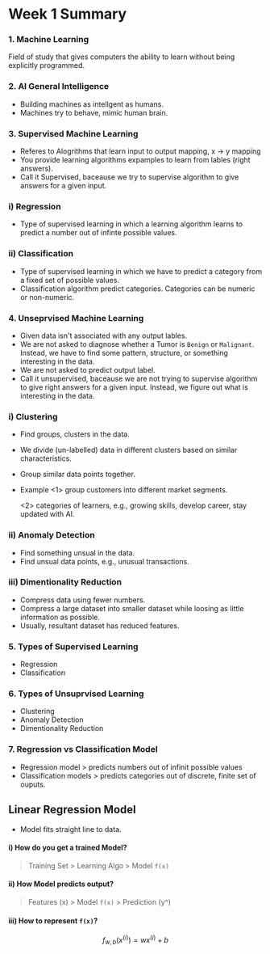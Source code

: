 # Week 1 Summary

### 1. Machine Learning
Field of study that gives computers the ability to learn without being explicitly programmed.

### 2. AI General Intelligence
- Building machines as intellgent as humans.
- Machines try to behave, mimic human brain.

### 3. Supervised Machine Learning 
- Referes to Alogrithms that learn input to output mapping, x -> y mapping
- You provide learning algorithms expamples to learn from lables (right answers).
- Call it Supervised, baceause we try to supervise algorithm to give answers for a given input.

### i) Regression
- Type of supervised learning in which a learning algorithm learns to predict a number out of infinte possible values.

### ii) Classification
- Type of supervised learning in which we have to predict a category from a fixed set of possible values.
- Classification algorithm predict categories. Categories can be numeric or non-numeric.

### 4. Unseprvised Machine Learning
- Given data isn't associated with any output lables.
- We are not asked to diagnose whether a Tumor is `Benign` or `Malignant`. Instead, we have to find some pattern, structure, or something interesting in the data.
- We are not asked to predict output label.
- Call it unsupervised, baceause we are not trying to supervise algorithm to give right answers for a given input. Instead, we figure out what is interesting in the data.

### i) Clustering
- Find groups, clusters in the data.
- We divide (un-labelled) data in different clusters based on similar characteristics.
- Group similar data points together.
- Example <1> group customers into different market segments. 

    <2> categories of learners, e.g., growing skills, develop career, stay updated with AI.

### ii) Anomaly Detection
- Find something unsual in the data.
- Find unsual data points, e.g., unusual transactions.

### iii) Dimentionality Reduction
- Compress data using fewer numbers.
- Compress a large dataset into smaller dataset while loosing as little information as possible.
- Usually, resultant dataset has reduced features.

### 5. Types of Supervised Learning
- Regression
- Classification 

### 6. Types of Unsuprvised Learning
- Clustering
- Anomaly Detection
- Dimentionality Reduction 

### 7. Regression vs Classification Model
- Regression model > predicts numbers out of infinit possible values
- Classification models > predicts categories out of discrete, finite set of ouputs.


## Linear Regression Model
- Model fits straight line to data.

#### i) How do you get a trained Model?
> Training Set > Learning Algo > Model `f(x)`

#### ii) How Model predicts output?
> Features (x) > Model `f(x)` > Prediction (y^)

#### iii) How to represent `f(x)`?

$$ f_{w,b}(x^{(i)}) = wx^{(i)} + b \tag{1}$$

